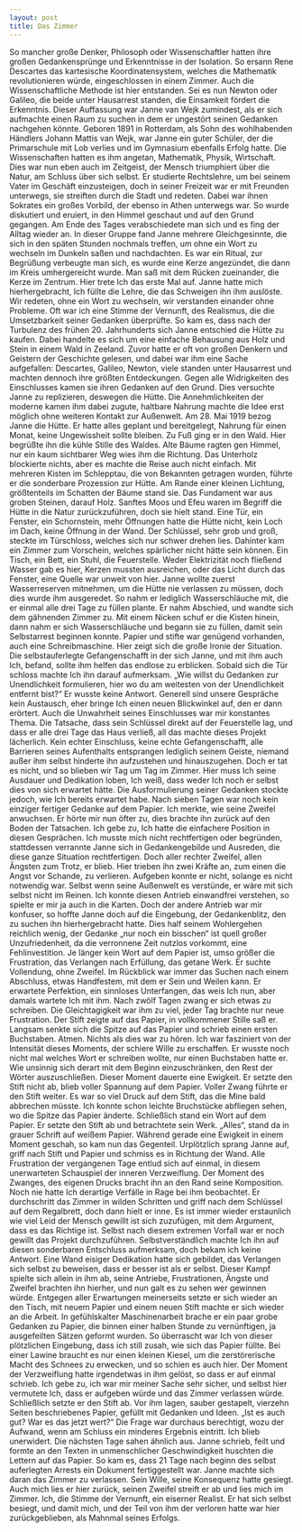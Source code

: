 ```yaml
---
layout: post
title: Das Zimmer
---
```


So mancher große Denker, Philosoph oder Wissenschaftler hatten ihre großen Gedankensprünge und Erkenntnisse in der Isolation. So ersann Rene Descartes das kartesische Koordinatensystem, welches die Mathematik revolutionieren würde, eingeschlossen in einem Zimmer. Auch die Wissenschaftliche Methode ist hier entstanden. Sei es nun Newton oder Galileo, die beide unter Hausarrest standen, die Einsamkeit fördert die Erkenntnis. Dieser Auffassung war Janne van Wejk zumindest, als er sich aufmachte einen Raum zu suchen in dem er ungestört seinen Gedanken nachgehen könnte. 
Geboren 1891 in Rotterdam, als Sohn des wohlhabenden Händlers Johann Mattis van Wejk, war Janne ein guter Schüler, der die Primarschule mit Lob verlies und im Gymnasium ebenfalls Erfolg hatte. Die Wissenschaften hatten es ihm angetan, Mathematik, Physik, Wirtschaft. Dies war nun eben auch im Zeitgeist, der Mensch triumphiert über die Natur, am Schluss über sich selbst. Er studierte Rechtslehre, um bei seinem Vater im Geschäft einzusteigen, doch in seiner Freizeit war er mit Freunden unterwegs, sie streiften durch die Stadt und redeten. Dabei war ihnen Sokrates ein großes Vorbild, der ebenso in Athen unterwegs war.
So wurde diskutiert und eruiert, in den Himmel geschaut und auf den Grund gegangen. Am Ende des Tages verabschiedete man sich und es fing der Alltag wieder an. In dieser Gruppe fand Janne mehrere Gleichgesinnte, die sich in den späten Stunden nochmals treffen, um ohne ein Wort zu wechseln im Dunkeln saßen und nachdachten. Es war ein Ritual, zur Begrüßung verbeugte man sich, es wurde eine Kerze angezündet, die dann im Kreis umhergereicht wurde. Man saß mit dem Rücken zueinander, die Kerze im Zentrum.
Hier trete Ich das erste Mal auf. Janne hatte mich hierhergebracht, Ich füllte die Lehre, die das Schweigen ihn ihm auslöste. Wir redeten, ohne ein Wort zu wechseln, wir verstanden einander ohne Probleme. Oft war ich eine Stimme der Vernunft, des Realismus, die die Umsetzbarkeit seiner Gedanken überprüfte.
So kam es, dass nach der Turbulenz des frühen 20. Jahrhunderts sich Janne entschied die Hütte zu kaufen. Dabei handelte es sich um eine einfache Behausung aus Holz und Stein in einem Wald in Zeeland. Zuvor hatte er oft von großen Denkern und Geistern der Geschichte gelesen, und dabei war ihm eine Sache aufgefallen: Descartes, Galileo, Newton, viele standen unter Hausarrest und machten dennoch ihre größten Entdeckungen. Gegen alle Widrigkeiten des Einschlusses kamen sie ihren Gedanken auf den Grund.
Dies versuchte Janne zu replizieren, deswegen die Hütte. Die Annehmlichkeiten der moderne kamen ihm dabei zugute, haltbare Nahrung machte die Idee erst möglich ohne weiteren Kontakt zur Außenwelt. 
Am 28. Mai 1919 bezog Janne die Hütte. Er hatte alles geplant und bereitgelegt, Nahrung für einen Monat, keine Ungewissheit sollte bleiben. Zu Fuß ging er in den Wald. Hier begrüßte ihn die kühle Stille des Waldes. Alte Bäume ragten gen Himmel, nur ein kaum sichtbarer Weg wies ihm die Richtung. Das Unterholz blockierte nichts, aber es machte die Reise auch nicht einfach. Mit mehreren Kisten im Schlepptau, die von Bekannten getragen wurden, führte er die sonderbare Prozession zur Hütte. 
Am Rande einer kleinen Lichtung, größtenteils im Schatten der Bäume stand sie. Das Fundament war aus groben Steinen, darauf Holz. Sanftes Moos und Efeu waren im Begriff die Hütte in die Natur zurückzuführen, doch sie hielt stand. Eine Tür, ein Fenster, ein Schornstein, mehr Öffnungen hatte die Hütte nicht, kein Loch im Dach, keine Öffnung in der Wand. Der Schlüssel, sehr grob und groß, steckte im Türschloss, welches sich nur schwer drehen lies. Dahinter kam ein Zimmer zum Vorschein, welches spärlicher nicht hätte sein können. Ein Tisch, ein Bett, ein Stuhl, die Feuerstelle. Weder Elektrizität noch fließend Wasser gab es hier, Kerzen mussten ausreichen, oder das Licht durch das Fenster, eine Quelle war unweit von hier. Janne wollte zuerst Wasserreserven mitnehmen, um die Hütte nie verlassen zu müssen, doch dies wurde ihm ausgeredet. So nahm er lediglich Wasserschläuche mit, die er einmal alle drei Tage zu füllen plante.
Er nahm Abschied, und wandte sich dem gähnenden Zimmer zu. Mit einem Nicken schuf er die Kisten hinein, dann nahm er sich Wasserschläuche und begann sie zu füllen, damit sein Selbstarrest beginnen konnte. Papier und stifte war genügend vorhanden, auch eine Schreibmaschine.
Hier zeigt sich die große Ironie der Situation. Die selbstauferlegte Gefangenschafft in der sich Janne, und mit ihm auch Ich, befand, sollte ihm helfen das endlose zu erblicken. Sobald sich die Tür schloss machte Ich ihn darauf aufmerksam. „Wie willst du Gedanken zur Unendlichkeit formulieren, hier wo du am weitesten von der Unendlichkeit entfernt bist?“ Er wusste keine Antwort.
Generell sind unsere Gespräche kein Austausch, eher bringe Ich einen neuen Blickwinkel auf, den er dann erörtert. Auch die Unwahrheit seines Einschlusses war mir konstantes Thema. Die Tatsache, dass sein Schlüssel direkt auf der Feuerstelle lag, und dass er alle drei Tage das Haus verließ, all das machte dieses Projekt lächerlich. Kein echter Einschluss, keine echte Gefangenschafft, alle Barrieren seines Aufenthalts entsprangen lediglich seinem Geiste, niemand außer ihm selbst hinderte ihn aufzustehen und hinauszugehen. Doch er tat es nicht, und so blieben wir Tag um Tag im Zimmer.
Hier muss Ich seine Ausdauer und Dedikation loben, Ich weiß, dass weder Ich noch er selbst dies von sich erwartet hätte. Die Ausformulierung seiner Gedanken stockte jedoch, wie Ich bereits erwartet habe. Nach sieben Tagen war noch kein einziger fertiger Gedanke auf dem Papier. Ich merkte, wie seine Zweifel anwuchsen. Er hörte mir nun öfter zu, dies brachte ihn zurück auf den Boden der Tatsachen. 
Ich gebe zu, Ich hatte die einfachere Position in diesen Gesprächen. Ich musste mich nicht rechtfertigen oder begründen, stattdessen verrannte Janne sich in Gedankengebilde und Ausreden, die diese ganze Situation rechtfertigen. Doch aller rechter Zweifel, allen Ängsten zum Trotz, er blieb. Hier trieben ihn zwei Kräfte an, zum einen die Angst vor Schande, zu verlieren. Aufgeben konnte er nicht, solange es nicht notwendig war. Selbst wenn seine Außenwelt es verstünde, er wäre mit sich selbst nicht im Reinen. Ich konnte diesen Antrieb einwandfrei verstehen, so spielte er mir ja auch in die Karten. Doch der andere Antrieb war mir konfuser, so hoffte Janne doch auf die Eingebung, der Gedankenblitz, den zu suchen ihn hierhergebracht hatte. 
Dies half seinem Wohlergehen reichlich wenig, der Gedanke „nur noch ein bisschen“ ist quell großer Unzufriedenheit, da die verronnene Zeit nutzlos vorkommt, eine Fehlinvestition. Je länger kein Wort auf dem Papier ist, umso größer die Frustration, das Verlangen nach Erfüllung, das getane Werk.
Er suchte Vollendung, ohne Zweifel. Im Rückblick war immer das Suchen nach einem Abschluss, etwas Handfestem, mit dem er Sein und Weilen kann. Er erwartete Perfektion, ein sinnloses Unterfangen, das weis Ich nun, aber damals wartete Ich mit ihm.
Nach zwölf Tagen zwang er sich etwas zu schreiben. Die Gleichtagigkeit war ihm zu viel, jeder Tag brachte nur neue Frustration. Der Stift zeigte auf das Papier, in vollkommener Stille saß er. Langsam senkte sich die Spitze auf das Papier und schrieb einen ersten Buchstaben. Atmen. Nichts als dies war zu hören. Ich war fasziniert von der Intensität dieses Moments, der schiere Wille zu erschaffen. Er wusste noch nicht mal welches Wort er schreiben wollte, nur einen Buchstaben hatte er. Wie unsinnig sich derart mit dem Beginn einzuschränken, den Rest der Wörter auszuschließen. 
Dieser Moment dauerte eine Ewigkeit. Er setzte den Stift nicht ab, blieb voller Spannung auf dem Papier. Voller Zwang führte er den Stift weiter. Es war so viel Druck auf dem Stift, das die Mine bald abbrechen müsste. Ich konnte schon leichte Bruchstücke abfliegen sehen, wo die Spitze das Papier änderte. Schließlich stand ein Wort auf dem Papier. Er setzte den Stift ab und betrachtete sein Werk. „Alles“, stand da in grauer Schrift auf weißem Papier. 
Während gerade eine Ewigkeit in einem Moment geschah, so kam nun das Gegenteil. Urplötzlich sprang Janne auf, griff nach Stift und Papier und schmiss es in Richtung der Wand. Alle Frustration der vergangenen Tage entlud sich auf einmal, in diesem unerwarteten Schauspiel der inneren Verzweiflung. Der Moment des Zwanges, des eigenen Drucks bracht ihn an den Rand seine Komposition. Noch nie hatte Ich derartige Verfälle in Rage bei ihm beobachtet. Er durchschritt das Zimmer in wilden Schritten und griff nach dem Schlüssel auf dem Regalbrett, doch dann hielt er inne.
Es ist immer wieder erstaunlich wie viel Leid der Mensch gewillt ist sich zuzufügen, mit dem Argument, dass es das Richtige ist. Selbst nach diesem extremen Vorfall war er noch gewillt das Projekt durchzuführen. Selbstverständlich machte Ich ihn auf diesen sonderbaren Entschluss aufmerksam, doch bekam ich keine Antwort. Eine Wand eisiger Dedikation hatte sich gebildet, das Verlangen sich selbst zu beweisen, dass er besser ist als er selbst. Dieser Kampf spielte sich allein in ihm ab, seine Antriebe, Frustrationen, Ängste und Zweifel brachten ihn hierher, und nun galt es zu sehen wer gewinnen würde.
Entgegen aller Erwartungen meinerseits setzte er sich wieder an den Tisch, mit neuem Papier und einem neuen Stift machte er sich wieder an die Arbeit. In gefühlskalter Maschinenarbeit brache er ein paar grobe Gedanken zu Papier, die binnen einer halben Stunde zu vernünftigen, ja ausgefeilten Sätzen geformt wurden. So überrascht war Ich von dieser plötzlichen Eingebung, dass ich still zusah, wie sich das Papier füllte.
Bei einer Lawine braucht es nur einen kleinen Kiesel, um die zerstörerische Macht des Schnees zu erwecken, und so schien es auch hier. Der Moment der Verzweiflung hatte irgendetwas in ihm gelöst, so dass er auf einmal schrieb. Ich gebe zu, ich war mir meiner Sache sehr sicher, und selbst hier vermutete Ich, dass er aufgeben würde und das Zimmer verlassen würde. Schließlich setzte er den Stift ab. Vor ihm lagen, sauber gestapelt, vierzehn Seiten beschriebenes Papier, gefüllt mit Gedanken und Ideen.
„Ist es auch gut? War es das jetzt wert?“ Die Frage war durchaus berechtigt, wozu der Aufwand, wenn am Schluss ein minderes Ergebnis eintritt. Ich blieb unerwidert.
Die nächsten Tage sahen ähnlich aus. Janne schrieb, feilt und formte an den Texten in unmenschlicher Geschwindigkeit huschten die Lettern auf das Papier. So kam es, dass 21 Tage nach beginn des selbst auferlegten Arrests ein Dokument fertiggestellt war. 
Janne machte sich daran das Zimmer zu verlassen. Sein Wille, seine Konsequenz hatte gesiegt. Auch mich lies er hier zurück, seinen Zweifel streift er ab und lies mich im Zimmer. Ich, die Stimme der Vernunft, ein eiserner Realist. Er hat sich selbst besiegt, und damit mich, und der Teil von ihm der verloren hatte war hier zurückgeblieben, als Mahnmal seines Erfolgs.
